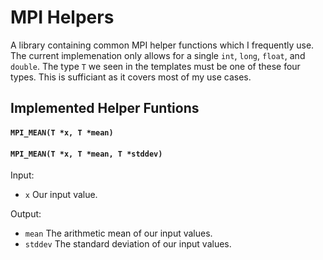 # MPI Helpers
A library containing common MPI helper functions which I frequently use.
The current implemenation only allows for a single `int`, `long`, `float`, and `double`.
The type `T` we seen in the templates must be one of these four types.
This is sufficiant as it covers most of my use cases.

## Implemented Helper Funtions
#### `MPI_MEAN(T *x, T *mean)`
#### `MPI_MEAN(T *x, T *mean, T *stddev)`
Input:
  - `x` Our input value.

Output:
  - `mean` The arithmetic mean of our input values.
  - `stddev` The standard deviation of our input values.

